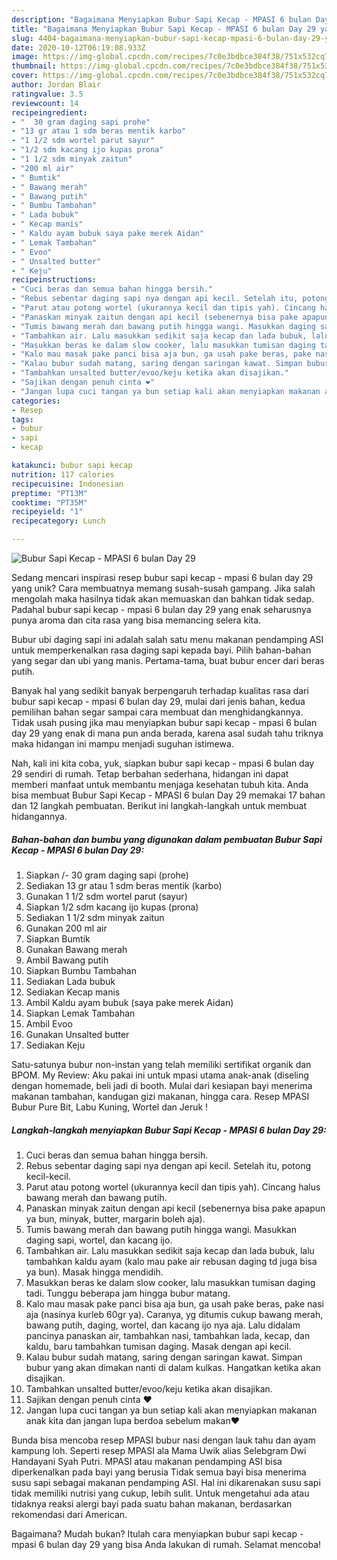 ```yaml
---
description: "Bagaimana Menyiapkan Bubur Sapi Kecap - MPASI 6 bulan Day 29 yang Bikin Ngiler"
title: "Bagaimana Menyiapkan Bubur Sapi Kecap - MPASI 6 bulan Day 29 yang Bikin Ngiler"
slug: 4404-bagaimana-menyiapkan-bubur-sapi-kecap-mpasi-6-bulan-day-29-yang-bikin-ngiler
date: 2020-10-12T06:19:08.933Z
image: https://img-global.cpcdn.com/recipes/7c0e3bdbce384f38/751x532cq70/bubur-sapi-kecap-mpasi-6-bulan-day-29-foto-resep-utama.jpg
thumbnail: https://img-global.cpcdn.com/recipes/7c0e3bdbce384f38/751x532cq70/bubur-sapi-kecap-mpasi-6-bulan-day-29-foto-resep-utama.jpg
cover: https://img-global.cpcdn.com/recipes/7c0e3bdbce384f38/751x532cq70/bubur-sapi-kecap-mpasi-6-bulan-day-29-foto-resep-utama.jpg
author: Jordan Blair
ratingvalue: 3.5
reviewcount: 14
recipeingredient:
- "  30 gram daging sapi prohe"
- "13 gr atau 1 sdm beras mentik karbo"
- "1 1/2 sdm wortel parut sayur"
- "1/2 sdm kacang ijo kupas prona"
- "1 1/2 sdm minyak zaitun"
- "200 ml air"
- " Bumtik"
- " Bawang merah"
- " Bawang putih"
- " Bumbu Tambahan"
- " Lada bubuk"
- " Kecap manis"
- " Kaldu ayam bubuk saya pake merek Aidan"
- " Lemak Tambahan"
- " Evoo"
- " Unsalted butter"
- " Keju"
recipeinstructions:
- "Cuci beras dan semua bahan hingga bersih."
- "Rebus sebentar daging sapi nya dengan api kecil. Setelah itu, potong kecil-kecil."
- "Parut atau potong wortel (ukurannya kecil dan tipis yah). Cincang halus bawang merah dan bawang putih."
- "Panaskan minyak zaitun dengan api kecil (sebenernya bisa pake apapun ya bun, minyak, butter, margarin boleh aja)."
- "Tumis bawang merah dan bawang putih hingga wangi. Masukkan daging sapi, wortel, dan kacang ijo."
- "Tambahkan air. Lalu masukkan sedikit saja kecap dan lada bubuk, lalu tambahkan kaldu ayam (kalo mau pake air rebusan daging td juga bisa ya bun). Masak hingga mendidih."
- "Masukkan beras ke dalam slow cooker, lalu masukkan tumisan daging tadi. Tunggu beberapa jam hingga bubur matang."
- "Kalo mau masak pake panci bisa aja bun, ga usah pake beras, pake nasi aja (nasinya kurleb 60gr ya). Caranya, yg ditumis cukup bawang merah, bawang putih, daging, wortel, dan kacang ijo nya aja. Lalu didalam pancinya panaskan air, tambahkan nasi, tambahkan lada, kecap, dan kaldu, baru tambahkan tumisan daging. Masak dengan api kecil."
- "Kalau bubur sudah matang, saring dengan saringan kawat. Simpan bubur yang akan dimakan nanti di dalam kulkas. Hangatkan ketika akan disajikan."
- "Tambahkan unsalted butter/evoo/keju ketika akan disajikan."
- "Sajikan dengan penuh cinta ❤️"
- "Jangan lupa cuci tangan ya bun setiap kali akan menyiapkan makanan anak kita dan jangan lupa berdoa sebelum makan❤️"
categories:
- Resep
tags:
- bubur
- sapi
- kecap

katakunci: bubur sapi kecap 
nutrition: 117 calories
recipecuisine: Indonesian
preptime: "PT13M"
cooktime: "PT35M"
recipeyield: "1"
recipecategory: Lunch

---
```



![Bubur Sapi Kecap - MPASI 6 bulan Day 29](https://img-global.cpcdn.com/recipes/7c0e3bdbce384f38/751x532cq70/bubur-sapi-kecap-mpasi-6-bulan-day-29-foto-resep-utama.jpg)

Sedang mencari inspirasi resep bubur sapi kecap - mpasi 6 bulan day 29 yang unik? Cara membuatnya memang susah-susah gampang. Jika salah mengolah maka hasilnya tidak akan memuaskan dan bahkan tidak sedap. Padahal bubur sapi kecap - mpasi 6 bulan day 29 yang enak seharusnya punya aroma dan cita rasa yang bisa memancing selera kita.

Bubur ubi daging sapi ini adalah salah satu menu makanan pendamping ASI untuk memperkenalkan rasa daging sapi kepada bayi. Pilih bahan-bahan yang segar dan ubi yang manis. Pertama-tama, buat bubur encer dari beras putih.

Banyak hal yang sedikit banyak berpengaruh terhadap kualitas rasa dari bubur sapi kecap - mpasi 6 bulan day 29, mulai dari jenis bahan, kedua pemilihan bahan segar sampai cara membuat dan menghidangkannya. Tidak usah pusing jika mau menyiapkan bubur sapi kecap - mpasi 6 bulan day 29 yang enak di mana pun anda berada, karena asal sudah tahu triknya maka hidangan ini mampu menjadi suguhan istimewa.


Nah, kali ini kita coba, yuk, siapkan bubur sapi kecap - mpasi 6 bulan day 29 sendiri di rumah. Tetap berbahan sederhana, hidangan ini dapat memberi manfaat untuk membantu menjaga kesehatan tubuh kita. Anda bisa membuat Bubur Sapi Kecap - MPASI 6 bulan Day 29 memakai 17 bahan dan 12 langkah pembuatan. Berikut ini langkah-langkah untuk membuat hidangannya.

<!--inarticleads1-->

##### Bahan-bahan dan bumbu yang digunakan dalam pembuatan Bubur Sapi Kecap - MPASI 6 bulan Day 29:

1. Siapkan  /- 30 gram daging sapi (prohe)
1. Sediakan 13 gr atau 1 sdm beras mentik (karbo)
1. Gunakan 1 1/2 sdm wortel parut (sayur)
1. Siapkan 1/2 sdm kacang ijo kupas (prona)
1. Sediakan 1 1/2 sdm minyak zaitun
1. Gunakan 200 ml air
1. Siapkan  Bumtik
1. Gunakan  Bawang merah
1. Ambil  Bawang putih
1. Siapkan  Bumbu Tambahan
1. Sediakan  Lada bubuk
1. Sediakan  Kecap manis
1. Ambil  Kaldu ayam bubuk (saya pake merek Aidan)
1. Siapkan  Lemak Tambahan
1. Ambil  Evoo
1. Gunakan  Unsalted butter
1. Sediakan  Keju


Satu-satunya bubur non-instan yang telah memiliki sertifikat organik dan BPOM. My Review: Aku pakai ini untuk mpasi utama anak-anak (diseling dengan homemade, beli jadi di booth. Mulai dari kesiapan bayi menerima makanan tambahan, kandugan gizi makanan, hingga cara. Resep MPASI Bubur Pure Bit, Labu Kuning, Wortel dan Jeruk ! 

<!--inarticleads2-->

##### Langkah-langkah menyiapkan Bubur Sapi Kecap - MPASI 6 bulan Day 29:

1. Cuci beras dan semua bahan hingga bersih.
1. Rebus sebentar daging sapi nya dengan api kecil. Setelah itu, potong kecil-kecil.
1. Parut atau potong wortel (ukurannya kecil dan tipis yah). Cincang halus bawang merah dan bawang putih.
1. Panaskan minyak zaitun dengan api kecil (sebenernya bisa pake apapun ya bun, minyak, butter, margarin boleh aja).
1. Tumis bawang merah dan bawang putih hingga wangi. Masukkan daging sapi, wortel, dan kacang ijo.
1. Tambahkan air. Lalu masukkan sedikit saja kecap dan lada bubuk, lalu tambahkan kaldu ayam (kalo mau pake air rebusan daging td juga bisa ya bun). Masak hingga mendidih.
1. Masukkan beras ke dalam slow cooker, lalu masukkan tumisan daging tadi. Tunggu beberapa jam hingga bubur matang.
1. Kalo mau masak pake panci bisa aja bun, ga usah pake beras, pake nasi aja (nasinya kurleb 60gr ya). Caranya, yg ditumis cukup bawang merah, bawang putih, daging, wortel, dan kacang ijo nya aja. Lalu didalam pancinya panaskan air, tambahkan nasi, tambahkan lada, kecap, dan kaldu, baru tambahkan tumisan daging. Masak dengan api kecil.
1. Kalau bubur sudah matang, saring dengan saringan kawat. Simpan bubur yang akan dimakan nanti di dalam kulkas. Hangatkan ketika akan disajikan.
1. Tambahkan unsalted butter/evoo/keju ketika akan disajikan.
1. Sajikan dengan penuh cinta ❤️
1. Jangan lupa cuci tangan ya bun setiap kali akan menyiapkan makanan anak kita dan jangan lupa berdoa sebelum makan❤️


Bunda bisa mencoba resep MPASI bubur nasi dengan lauk tahu dan ayam kampung loh. Seperti resep MPASI ala Mama Uwik alias Selebgram Dwi Handayani Syah Putri. MPASI atau makanan pendamping ASI bisa diperkenalkan pada bayi yang berusia Tidak semua bayi bisa menerima susu sapi sebagai makanan pendamping ASI. Hal ini dikarenakan susu sapi tidak memiliki nutrisi yang cukup, lebih sulit. Untuk mengetahui ada atau tidaknya reaksi alergi bayi pada suatu bahan makanan, berdasarkan rekomendasi dari American. 

Bagaimana? Mudah bukan? Itulah cara menyiapkan bubur sapi kecap - mpasi 6 bulan day 29 yang bisa Anda lakukan di rumah. Selamat mencoba!
